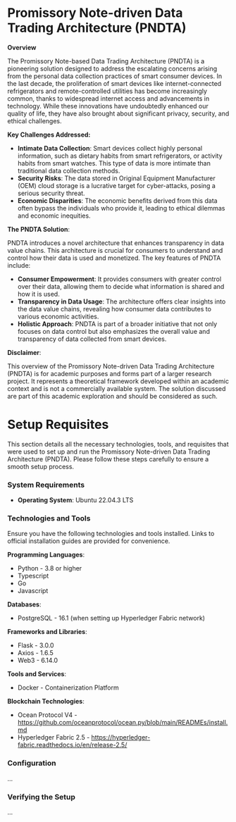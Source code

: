 # Promissory Note-driven Data Trading Architecture (PNDTA)

**Overview**

The Promissory Note-based Data Trading Architecture (PNDTA) is a pioneering solution designed to address the escalating concerns arising from the personal data collection practices of smart consumer devices. In the last decade, the proliferation of smart devices like internet-connected refrigerators and remote-controlled utilities has become increasingly common, thanks to widespread internet access and advancements in technology. While these innovations have undoubtedly enhanced our quality of life, they have also brought about significant privacy, security, and ethical challenges.

**Key Challenges Addressed:**

 - **Intimate Data Collection**: Smart devices collect highly personal information, such as dietary habits from smart refrigerators, or activity habits from smart watches. This type of data is more intimate than traditional data collection methods.
 - **Security Risks**: The data stored in Original Equipment Manufacturer (OEM) cloud storage is a lucrative target for cyber-attacks, posing a serious security threat.
 - **Economic Disparities**: The economic benefits derived from this data often bypass the individuals who provide it, leading to ethical dilemmas and economic inequities.

**The PNDTA Solution**: 

PNDTA introduces a novel architecture that enhances transparency in data value chains. This architecture is crucial for consumers to understand and control how their data is used and monetized. The key features of PNDTA include:

 - **Consumer Empowerment**: It provides consumers with greater control over their data, allowing them to decide what information is shared and how it is used.
 - **Transparency in Data Usage**: The architecture offers clear insights into the data value chains, revealing how consumer data contributes to various economic activities.
 - **Holistic Approach**: PNDTA is part of a broader initiative that not only focuses on data control but also emphasizes the overall value and transparency of data collected from smart devices.

**Disclaimer**:

This overview of the Promissory Note-driven Data Trading Architecture (PNDTA) is for academic purposes and forms part of a larger research project. It represents a theoretical framework developed within an academic context and is not a commercially available system. The solution discussed are part of this academic exploration and should be considered as such.

# Setup Requisites

This section details all the necessary technologies, tools, and requisites that were used to set up and run the Promissory Note-driven Data Trading Architecture (PNDTA). Please follow these steps carefully to ensure a smooth setup process.

### System Requirements

 - **Operating System**: Ubuntu 22.04.3 LTS

### Technologies and Tools

Ensure you have the following technologies and tools installed. Links to official installation guides are provided for convenience.

**Programming Languages**:

 - Python - 3.8 or higher
 - Typescript
 - Go
 - Javascript

**Databases**:

 - PostgreSQL - 16.1 (when setting up Hyperledger Fabric network)

**Frameworks and Libraries**:

 - Flask - 3.0.0
 - Axios - 1.6.5
 - Web3 - 6.14.0

**Tools and Services**:

 - Docker - Containerization Platform

**Blockchain Technologies**:

 - Ocean Protocol V4 - https://github.com/oceanprotocol/ocean.py/blob/main/READMEs/install.md
 - Hyperledger Fabric 2.5 - https://hyperledger-fabric.readthedocs.io/en/release-2.5/


### Configuration

...

### Verifying the Setup

...

